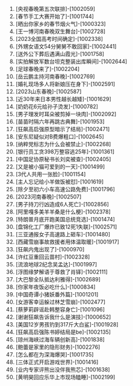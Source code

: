 
1. [央视春晚第五次联排]-[1002059]
1. [春节手工大赛开始了]-[1001744]
1. [晒出你家乡的春节烟火气]-[1000323]
1. [王一博河南春晚双生舞台]-[1002728]
1. [2023全国高考时间确定]-[1002338]
1. [外甥女语文54分舅舅不敢回家]-[1002441]
1. [送外公下葬后遇满山霞光]-[1001758]
1. [实拍解放军数台坦克整装出库瞬间]-[1002644]
1. [足球春晚来了]-[1002204]
1. [岳云鹏主持河南春晚]-[1002769]
1. [婚礼现场多人将新娘压在身下]-[1002591]
1. [2023山东春晚]-[1002587]
1. [近30年来日本男性越长越矮]-[1001629]
1. [奶奶花6元给孙子烫发]-[1000782]
1. [男子理发时耳朵被剪掉一块肉]-[1002092]
1. [苗苗时隔六年再跳古典舞]-[1001953]
1. [狂飙高启强原型暗示了结局]-[1002471]
1. [安东尼疑似对B费爆粗口]-[1002645]
1. [纳粹党标志为什么会被禁止]-[1002268]
1. [银行员工贪398万整容逃25年]-[1001361]
1. [中国足协原秘书长刘奕被查]-[1002405]
1. [又是被小猫可爱到的一天]-[1001499]
1. [3代人共用一张脸]-[1001154]
1. [主人忘记给小羊做饭被怼]-[1001619]
1. [除夕至初六小车高速公路免费]-[1001796]
1. [2023河南春晚]-[1002507]
1. [男子持刀行凶造成6人死亡]-[1002856]
1. [阿里嘎多美羊羊桑是什么梗]-[1002378]
1. [特朗普月底开跑美国总统竞选]-[1001474]
1. [盘锦化工厂爆炸已致12死1失联]-[1002571]
1. [三亚通报女子高速路上砸车]-[1001480]
1. [西藏雪崩事故救援者用体温取暖]-[1001917]
1. [狂飙内鬼出现了]-[1000970]
1. [许红豆重回云苗村]-[1002328]
1. [流浪地球2纪念吴孟达]-[1001997]
1. [浮图缘梦解语于尊救了肖铎]-[1002111]
1. [大巴黎全队抵达利雅得]-[1002689]
1. [你家年夜饭必吃什么]-[1000834]
1. [中国奇谭小猪妖番外篇]-[1001201]
1. [女游客幸运躲过林芝雪崩]-[1002477]
1. [蔡萝莉辟谣赴韩整容身亡]-[1001096]
1. [谢谢狂飙告诉我什么是演技]-[1000652]
1. [美国12岁男孩钓到317斤大白鲨]-[1001928]
1. [狂飙高启强陈书婷结局是be]-[1002135]
1. [琼州海峡过海车辆创新高]-[1001838]
1. [鲍蕾是家里的隐形财务]-[1002276]
1. [怎么都在为深海爆哭]-[1001735]
1. [三体正式开启游戏世界]-[1001416]
1. [业内专家评熊出没伴我熊芯]-[1001638]
1. [黄明昊回应乐华上市现场瞌睡]-[1002199]